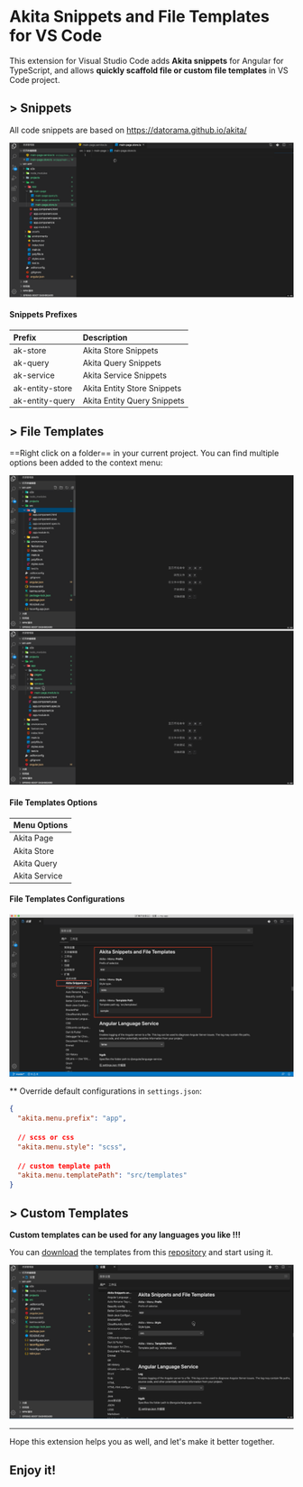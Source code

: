 # Akita Snippets and File Templates for VS Code
<!-- Visual Studio Code TypeScript snippets for Akita. -->

This extension for Visual Studio Code adds **Akita snippets** for Angular for TypeScript, and allows  **quickly scaffold file or custom file templates** in VS Code project.

## > Snippets

All code snippets are based on https://datorama.github.io/akita/

![Snippets usage](assets/gif/snippets.gif)

#### Snippets Prefixes

| Prefix | Description |
| :- | :- |
| ak-store | Akita Store Snippets |
| ak-query | Akita Query Snippets |
| ak-service | Akita Service Snippets |
| ak-entity-store | Akita Entity Store Snippets |
| ak-entity-query | Akita Entity Query Snippets |

## > File Templates

==Right click on a folder== in your current project. 
You can find multiple options been added to the context menu:

![Template page usage](assets/gif/template_page.gif)
![Template store usage](assets/gif/template_store.gif)

#### File Templates Options

| Menu Options |
| :- |
| Akita Page |
| Akita Store |
| Akita Query |
| Akita Service |

#### File Templates Configurations

![Configurations](assets/images/setting.png)

** Override default configurations in `settings.json`:

```json
{
  "akita.menu.prefix": "app",

  // scss or css
  "akita.menu.style": "scss", 

  // custom template path
  "akita.menu.templatePath": "src/templates"
}
```

## > Custom Templates

**Custom templates can be used for any languages you like !!!**

You can [download][repository_templates] the templates from this [repository][repository_templates] and start using it. 

![Custom Templates](assets/gif/template_custom.gif)

---

Hope this extension helps you as well, and let's make it better together.

## Enjoy it!

[repository_templates]:https://github.com/nicolehj/vscode-akita-file-templates
